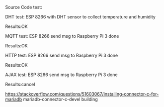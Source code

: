 Source Code test:

DHT test:
ESP 8266 with DHT sensor to collect temperature and humidity

Results:OK


MQTT test:
ESP 8266 send msg to Raspberry Pi 3 done

Results:OK


HTTP test:
ESP 8266 send msg to Raspberry Pi 3 done

Results:OK

AJAX test:
ESP 8266 send msg to Raspberry Pi 3 done

Results:cancel

https://stackoverflow.com/questions/51603067/installing-connector-c-for-mariadb
mariadb-connector-c-devel building
